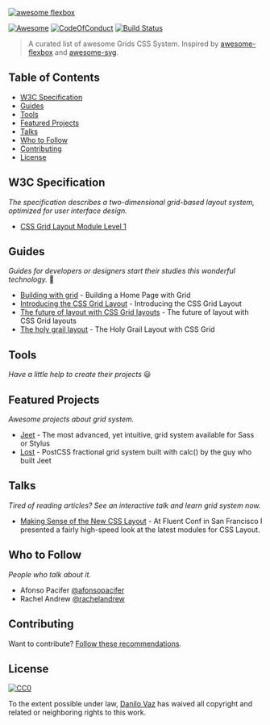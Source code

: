 [![awesome flexbox](awesome-grids-css.png)](https://github.com/danilovaz/awesome-grids-css/)

[![Awesome](https://cdn.rawgit.com/sindresorhus/awesome/d7305f38d29fed78fa85652e3a63e154dd8e8829/media/badge.svg)](https://github.com/sindresorhus/awesome)
[![CodeOfConduct](https://img.shields.io/badge/code%20of%20conduct-1.3.0-ff69b4.svg)](http://contributor-covenant.org/version/1/3/0/)
[![Build Status](https://travis-ci.org/danilovaz/awesome-grids-css.svg?branch=master)](https://travis-ci.org/danilovaz/awesome-grids-css)

> A curated list of awesome Grids CSS System.
Inspired by [awesome-flexbox](https://github.com/afonsopacifer/awesome-flexbox) and [awesome-svg](https://github.com/willianjusten/awesome-svg).

## Table of Contents
* [W3C Specification](#w3c-specification)
* [Guides](#guides)
* [Tools](#tools)
* [Featured Projects](#featured-projects)
* [Talks](#talks)
* [Who to Follow](#who-to-follow)
* [Contributing](#contributing)
* [License](#license)

## W3C Specification
*The specification describes a two-dimensional grid-based layout system, optimized for user interface design.*
* [CSS Grid Layout Module Level 1](https://www.w3.org/TR/css-grid-1/)

## Guides
*Guides for developers or designers start their studies this wonderful technology.* :metal:
* [Building with grid](http://chris.house/blog/building-a-home-page-with-grid/) - Building a Home Page with Grid
* [Introducing the CSS Grid Layout](http://www.sitepoint.com/introducing-the-css-grid-layout/) - Introducing the CSS Grid Layout
* [The future of layout with CSS Grid layouts](https://hacks.mozilla.org/2015/09/the-future-of-layout-with-css-grid-layouts/) - The future of layout with CSS Grid layouts
* [The holy grail layout](http://bitsofco.de/holy-grail-layout-css-grid/) - The Holy Grail Layout with CSS Grid

## Tools
*Have a little help to create their projects* :smiley:

## Featured Projects
*Awesome projects about grid system.*
* [Jeet](https://github.com/mojotech/jeet) - The most advanced, yet intuitive, grid system available for Sass or Stylus
* [Lost](https://github.com/peterramsing/lost) - PostCSS fractional grid system built with calc() by the guy who built Jeet

## Talks
*Tired of reading articles? See an interactive talk and learn grid system now.*
* [Making Sense of the New CSS Layout](https://rachelandrew.co.uk/archives/2016/03/25/making-sense-of-the-new-css-layout/?utm_content=bufferfb55e&utm_medium=social&utm_source=twitter.com&utm_campaign=buffer) - At Fluent Conf in San Francisco I presented a fairly high-speed look at the latest modules for CSS Layout.

## Who to Follow
*People who talk about it.*
* Afonso Pacifer [@afonsopacifer](https://twitter.com/afonsopacifer)
* Rachel Andrew [@rachelandrew](https://twitter.com/rachelandrew)


## Contributing
Want to contribute? [Follow these recommendations](https://github.com/danilovaz/awesome-grids-css/blob/master/CONTRIBUTING.md).

## License

[![CC0](https://licensebuttons.net/p/zero/1.0/88x31.png)](http://creativecommons.org/publicdomain/zero/1.0/)

To the extent possible under law, [Danilo Vaz](https://github.com/danilovaz) has waived all copyright and related or neighboring rights to this work.

